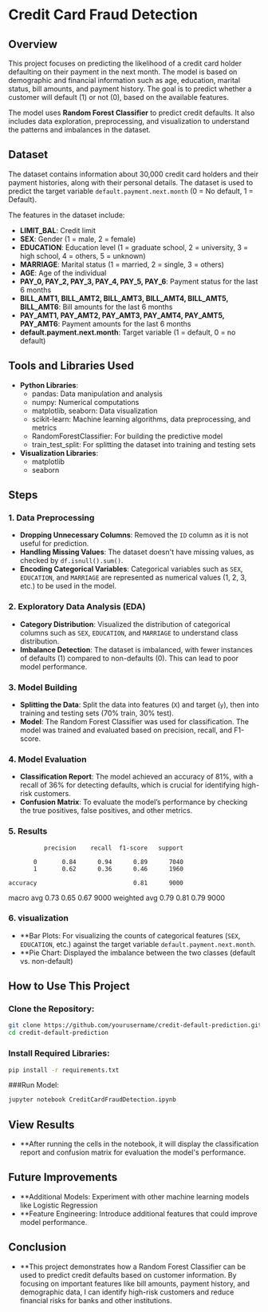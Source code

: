 # Credit Card Fraud Detection
## Overview

This project focuses on predicting the likelihood of a credit card holder defaulting on their payment in the next month. The model is based on demographic and financial information such as age, education, marital status, bill amounts, and payment history. The goal is to predict whether a customer will default (1) or not (0), based on the available features.

The model uses **Random Forest Classifier** to predict credit defaults. It also includes data exploration, preprocessing, and visualization to understand the patterns and imbalances in the dataset.

## Dataset

The dataset contains information about 30,000 credit card holders and their payment histories, along with their personal details. The dataset is used to predict the target variable `default.payment.next.month` (0 = No default, 1 = Default).

The features in the dataset include:
- **LIMIT_BAL**: Credit limit
- **SEX**: Gender (1 = male, 2 = female)
- **EDUCATION**: Education level (1 = graduate school, 2 = university, 3 = high school, 4 = others, 5 = unknown)
- **MARRIAGE**: Marital status (1 = married, 2 = single, 3 = others)
- **AGE**: Age of the individual
- **PAY_0, PAY_2, PAY_3, PAY_4, PAY_5, PAY_6**: Payment status for the last 6 months
- **BILL_AMT1, BILL_AMT2, BILL_AMT3, BILL_AMT4, BILL_AMT5, BILL_AMT6**: Bill amounts for the last 6 months
- **PAY_AMT1, PAY_AMT2, PAY_AMT3, PAY_AMT4, PAY_AMT5, PAY_AMT6**: Payment amounts for the last 6 months
- **default.payment.next.month**: Target variable (1 = default, 0 = no default)

## Tools and Libraries Used

- **Python Libraries**:
  - pandas: Data manipulation and analysis
  - numpy: Numerical computations
  - matplotlib, seaborn: Data visualization
  - scikit-learn: Machine learning algorithms, data preprocessing, and metrics
  - RandomForestClassifier: For building the predictive model
  - train_test_split: For splitting the dataset into training and testing sets
- **Visualization Libraries**:
  - matplotlib
  - seaborn

## Steps

### 1. Data Preprocessing
- **Dropping Unnecessary Columns**: Removed the `ID` column as it is not useful for prediction.
- **Handling Missing Values**: The dataset doesn't have missing values, as checked by `df.isnull().sum()`.
- **Encoding Categorical Variables**: Categorical variables such as `SEX`, `EDUCATION`, and `MARRIAGE` are represented as numerical values (1, 2, 3, etc.) to be used in the model.
  
### 2. Exploratory Data Analysis (EDA)
- **Category Distribution**: Visualized the distribution of categorical columns such as `SEX`, `EDUCATION`, and `MARRIAGE` to understand class distribution.
- **Imbalance Detection**: The dataset is imbalanced, with fewer instances of defaults (1) compared to non-defaults (0). This can lead to poor model performance.

### 3. Model Building
- **Splitting the Data**: Split the data into features (`X`) and target (`y`), then into training and testing sets (70% train, 30% test).
- **Model**: The Random Forest Classifier was used for classification. The model was trained and evaluated based on precision, recall, and F1-score.

### 4. Model Evaluation
- **Classification Report**: The model achieved an accuracy of 81%, with a recall of 36% for detecting defaults, which is crucial for identifying high-risk customers.
- **Confusion Matrix**: To evaluate the model’s performance by checking the true positives, false positives, and other metrics.

### 5. Results
              precision    recall  f1-score   support

           0       0.84      0.94      0.89      7040
           1       0.62      0.36      0.46      1960

    accuracy                           0.81      9000
   macro avg       0.73      0.65      0.67      9000
weighted avg       0.79      0.81      0.79      9000


### 6. visualization
- **Bar Plots: For visualizing the counts of categorical features (`SEX`, `EDUCATION`, etc.) against the target variable `default.payment.next.month`.
- **Pie Chart: Displayed the imbalance between the two classes (default vs. non-default)

## How to Use This Project

### Clone the Repository:
```bash
git clone https://github.com/yourusername/credit-default-prediction.git
cd credit-default-prediction
```
### Install Required Libraries: 
```bash
pip install -r requirements.txt
```
###Run Model:
```bash
jupyter notebook CreditCardFraudDetection.ipynb
```

## View Results
- **After running the cells in the notebook, it will display the classification report and confusion matrix for evaluation the model's performance.

## Future Improvements
- **Additional Models: Experiment with other machine learning models like Logistic Regression
- **Feature Engineering: Introduce additional features that could improve model performance.

## Conclusion
- **This project demonstrates how a Random Forest Classifier can be used to predict credit defaults based on customer information. By focusing on important features like bill amounts, payment history, and demographic data, I can identify high-risk customers and reduce financial risks for banks and other institutions.





